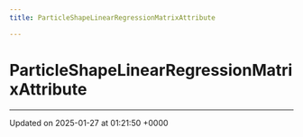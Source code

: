 ```yaml
---
title: ParticleShapeLinearRegressionMatrixAttribute

---
```


# ParticleShapeLinearRegressionMatrixAttribute





-------------------------------

Updated on 2025-01-27 at 01:21:50 +0000